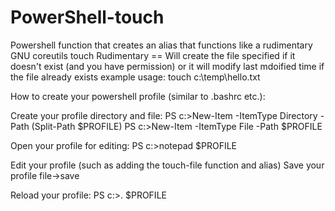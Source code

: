 # PowerShell-touch
Powershell function that creates an alias that functions like a rudimentary GNU coreutils touch
Rudimentary == Will create the file specified if it doesn't exist (and you have permission) or it will modify last mdoified time if the file already exists
example usage:
touch c:\temp\hello.txt

How to create your powershell profile (similar to .bashrc etc.):

Create your profile directory and file:
PS c:\>New-Item -ItemType Directory -Path (Split-Path $PROFILE)
PS c:\>New-Item -ItemType File -Path $PROFILE

Open your profile for editing:
PS c:\>notepad $PROFILE

Edit your profile (such as adding the touch-file function and alias)
Save your profile file->save

Reload your profile:
PS c:\>. $PROFILE

